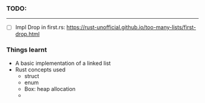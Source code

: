 ### TODO: 
---

- [ ] Impl Drop in first.rs: https://rust-unofficial.github.io/too-many-lists/first-drop.html


### Things learnt

- A basic implementation of a linked list
- Rust concepts used 
  - struct
  - enum
  - Box: heap allocation
  - 